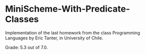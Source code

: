 # MiniScheme-With-Predicate-Classes

Implementation of the last homework from the class Programming Languages by Eric Tanter, in University of Chile.

Grade: 5.3 out of 7.0.

